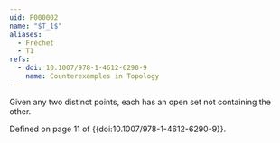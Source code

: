 ```yaml
---
uid: P000002
name: "$T_1$"
aliases:
  - Fréchet
  - T1
refs:
  - doi: 10.1007/978-1-4612-6290-9
    name: Counterexamples in Topology
---
```


Given any two distinct points, each has an open set not containing the other.

Defined on page 11 of {{doi:10.1007/978-1-4612-6290-9}}.
